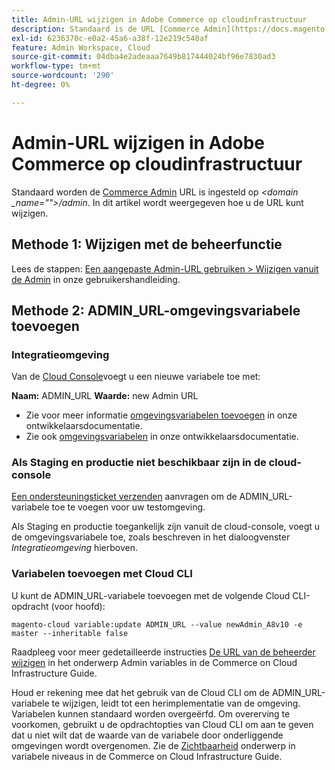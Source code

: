 ```yaml
---
title: Admin-URL wijzigen in Adobe Commerce op cloudinfrastructuur
description: Standaard is de URL [Commerce Admin](https://docs.magento.com/m2/ee/user_guide/stores/admin.html) ingesteld op *&lt;domain\_name&gt;/admin*. In dit artikel wordt weergegeven hoe u de URL kunt wijzigen.
exl-id: 6236370c-e0a2-45a6-a38f-12e219c540af
feature: Admin Workspace, Cloud
source-git-commit: 04dba4e2adeaaa7649b817444024bf96e7830ad3
workflow-type: tm+mt
source-wordcount: '290'
ht-degree: 0%

---
```


# Admin-URL wijzigen in Adobe Commerce op cloudinfrastructuur

Standaard worden de [Commerce Admin](https://experienceleague.adobe.com/docs/commerce-admin/start/admin/admin.html) URL is ingesteld op *&lt;domain _name=&quot;&quot;>/admin*. In dit artikel wordt weergegeven hoe u de URL kunt wijzigen.

## Methode 1: Wijzigen met de beheerfunctie

Lees de stappen: [Een aangepaste Admin-URL gebruiken > Wijzigen vanuit de Admin](https://experienceleague.adobe.com/docs/commerce-admin/stores-sales/site-store/store-urls.html#use-a-custom-admin-url) in onze gebruikershandleiding.

## Methode 2: ADMIN\_URL-omgevingsvariabele toevoegen

### Integratieomgeving

Van de [Cloud Console](https://experienceleague.adobe.com/docs/commerce-cloud-service/user-guide/project/overview.html)voegt u een nieuwe variabele toe met:

**Naam:** ADMIN\_URL **Waarde:** new Admin URL

* Zie voor meer informatie [omgevingsvariabelen toevoegen](https://experienceleague.adobe.com/docs/commerce-cloud-service/user-guide/project/overview.html#configure-environment) in onze ontwikkelaarsdocumentatie.
* Zie ook [omgevingsvariabelen](https://experienceleague.adobe.com/docs/commerce-cloud-service/user-guide/configure/env/stage/variables-admin.html) in onze ontwikkelaarsdocumentatie.

### Als Staging en productie niet beschikbaar zijn in de cloud-console

[Een ondersteuningsticket verzenden](/help/help-center-guide/help-center/magento-help-center-user-guide.md#submit-ticket) aanvragen om de ADMIN\_URL-variabele toe te voegen voor uw testomgeving.

Als Staging en productie toegankelijk zijn vanuit de cloud-console, voegt u de omgevingsvariabele toe, zoals beschreven in het dialoogvenster *Integratieomgeving* hierboven.

### Variabelen toevoegen met Cloud CLI

U kunt de ADMIN\_URL-variabele toevoegen met de volgende Cloud CLI-opdracht (voor hoofd):

`magento-cloud variable:update ADMIN_URL --value newAdmin_A8v10 -e master --inheritable false`

Raadpleeg voor meer gedetailleerde instructies [De URL van de beheerder wijzigen](https://experienceleague.adobe.com/docs/commerce-cloud-service/user-guide/configure/env/stage/variables-admin.html?lang=en#change-the-admin-url) in het onderwerp Admin variables in de Commerce on Cloud Infrastructure Guide.

Houd er rekening mee dat het gebruik van de Cloud CLI om de ADMIN\_URL-variabele te wijzigen, leidt tot een herimplementatie van de omgeving. Variabelen kunnen standaard worden overgeërfd. Om overerving te voorkomen, gebruikt u de opdrachtopties van Cloud CLI om aan te geven dat u niet wilt dat de waarde van de variabele door onderliggende omgevingen wordt overgenomen. Zie de [Zichtbaarheid](https://experienceleague.adobe.com/docs/commerce-cloud-service/user-guide/configure/env/variable-levels.html#visibility) onderwerp in variabele niveaus in de Commerce on Cloud Infrastructure Guide.
